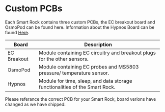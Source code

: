 # Custom PCBs

Each Smart Rock contains three custom PCBs, the EC breakout board and OsmoPod can be found here. Information about the Hypnos Board can be found [Here](https://github.com/OPEnSLab-OSU/OPEnS-Lab-Home/wiki/Hypnos).

Board | Description
----- | -----
EC Breakout	| Module containing EC circuitry and breakout plugs for the other sensors.
OsmoPod | Module containing EC probes and MS5803 pressure/ temperature sensor.
Hypnos | Module for time, sleep, and data storage functionalities of the Smart Rock.

Please referance the correct PCB for your Smart Rock, board verions have changed as we have shipped.
